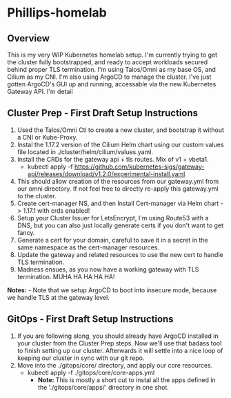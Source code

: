 # Phillips-homelab

## Overview

This is my very WIP Kubernetes homelab setup. I'm currently trying to get the cluster fully bootstrapped, and ready to accept workloads secured behind proper TLS termination. I'm using Talos/Omni as my base OS, and Cilium as my CNI. I'm also using ArgoCD to manage the cluster. I've just gotten ArgoCD's GUI up and running, accessable via the new Kubernetes Gateway API. I'm detail


## Cluster Prep - First Draft Setup Instructions

1. Used the Talos/Omni Ctl to create a new cluster, and bootstrap it without a CNI or Kube-Proxy.
2. Instal the 1.17.2 version of the Cilium Helm chart using our custom values file located in ./cluster/helm/cilium/values.yaml.
3. Install the CRDs for the gateway api + tls routes. Mix of v1 + vbeta1.
    - kubectl apply -f https://github.com/kubernetes-sigs/gateway-api/releases/download/v1.2.0/experimental-install.yaml 
4. This should allow creation of the resources from our gateway.yml from our omni directory. If not feel free to directly re-apply this gateway.yml to the cluster.
5. Create cert-manager NS, and then Install Cert-manager via Helm chart -> 1.17.1 with crds enabled!
6. Setup your Cluster Issuer for LetsEncrypt, I'm using Route53 with a DNS, but you can also just locally generate certs if you don't want to get fancy.
7. Generate a cert for your domain, careful to save it in a secret in the same namespace as the cert-manager resources.
7. Update the gateway and related resources to use the new cert to handle TLS termination.
8. Madness ensues, as you now have a working gateway with TLS termination. MUHA HA HA HA HA!

**Notes:** 
    - Note that we setup ArgoCD to boot into insecure mode, because we handle TLS at the gateway level.

## GitOps - First Draft Setup Instructions

1. If you are following along, you should already have ArgoCD installed in your cluster from the Cluster Prep steps. Now we'll use that badass tool to finish setting up our cluster. Afterwards it will settle into a nice loop of keeping our cluster in sync with our git repo.
2. Move into the ./gitops/core/ directory, and apply our core resources.
    - kubectl apply -f ./gitops/core/core-apps.yml
        - **Note:** This is mostly a short cut to instal all the apps defined in the './gitops/core/apps/' directory in one shot.
